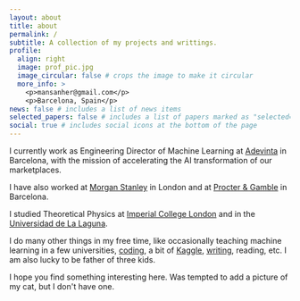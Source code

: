 ```yaml
---
layout: about
title: about
permalink: /
subtitle: A collection of my projects and writtings.
profile:
  align: right
  image: prof_pic.jpg
  image_circular: false # crops the image to make it circular
  more_info: >
    <p>mansanher@gmail.com</p>
    <p>Barcelona, Spain</p>
news: false # includes a list of news items
selected_papers: false # includes a list of papers marked as "selected={true}"
social: true # includes social icons at the bottom of the page
---
```


I currently work as Engineering Director of Machine Learning at [Adevinta](https://www.adevinta.com) in Barcelona, with the mission of accelerating the AI transformation of our marketplaces.

I have also worked at [Morgan Stanley](https://www.morganstanley.com/) in London and at [Procter & Gamble](https://us.pg.com/) in Barcelona.

I studied Theoretical Physics at [Imperial College London](https://www.imperial.ac.uk/theoretical-physics/) and in the [Universidad de La Laguna](https://www.ull.es/departamentos/fisica/).

I do many other things in my free time, like occasionally teaching machine learning in a few universities, [coding](https://github.com/manuelsh), a bit of [Kaggle](https://www.kaggle.com/manuelsh), [writing](/blog), reading, etc. I am also lucky to be father of three kids.

I hope you find something interesting here. Was tempted to add a picture of my cat, but I don't have one.

<!-- ## selected projects

{% assign selected_projects = site.projects | where: "selected", true | sort: "order" %}
{% for project in selected_projects %}
{% if project.order %}

- **[{{ project.title }}]({{ project.link }})**
   {{ project.description }}
  {% endif %}
  {% endfor %} -->
